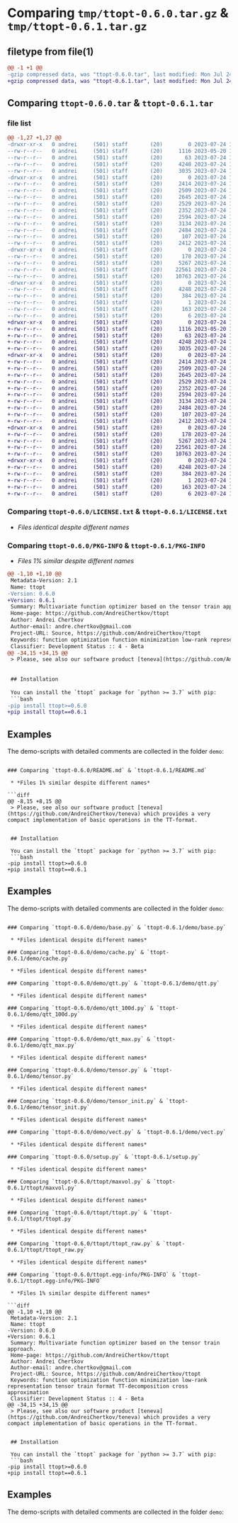 # Comparing `tmp/ttopt-0.6.0.tar.gz` & `tmp/ttopt-0.6.1.tar.gz`

## filetype from file(1)

```diff
@@ -1 +1 @@
-gzip compressed data, was "ttopt-0.6.0.tar", last modified: Mon Jul 24 16:15:11 2023, max compression
+gzip compressed data, was "ttopt-0.6.1.tar", last modified: Mon Jul 24 16:18:36 2023, max compression
```

## Comparing `ttopt-0.6.0.tar` & `ttopt-0.6.1.tar`

### file list

```diff
@@ -1,27 +1,27 @@
-drwxr-xr-x   0 andrei     (501) staff       (20)        0 2023-07-24 16:15:11.463343 ttopt-0.6.0/
--rw-r--r--   0 andrei     (501) staff       (20)     1116 2023-05-20 17:13:27.000000 ttopt-0.6.0/LICENSE.txt
--rw-r--r--   0 andrei     (501) staff       (20)       63 2023-07-24 14:15:32.000000 ttopt-0.6.0/MANIFEST.in
--rw-r--r--   0 andrei     (501) staff       (20)     4248 2023-07-24 16:15:11.463508 ttopt-0.6.0/PKG-INFO
--rw-r--r--   0 andrei     (501) staff       (20)     3035 2023-07-24 15:09:50.000000 ttopt-0.6.0/README.md
-drwxr-xr-x   0 andrei     (501) staff       (20)        0 2023-07-24 16:15:11.459334 ttopt-0.6.0/demo/
--rw-r--r--   0 andrei     (501) staff       (20)     2414 2023-07-24 16:07:54.000000 ttopt-0.6.0/demo/base.py
--rw-r--r--   0 andrei     (501) staff       (20)     2509 2023-07-24 16:09:42.000000 ttopt-0.6.0/demo/cache.py
--rw-r--r--   0 andrei     (501) staff       (20)     2645 2023-07-24 16:08:17.000000 ttopt-0.6.0/demo/qtt.py
--rw-r--r--   0 andrei     (501) staff       (20)     2529 2023-07-24 16:09:08.000000 ttopt-0.6.0/demo/qtt_100d.py
--rw-r--r--   0 andrei     (501) staff       (20)     2352 2023-07-24 16:08:38.000000 ttopt-0.6.0/demo/qtt_max.py
--rw-r--r--   0 andrei     (501) staff       (20)     2594 2023-07-24 16:09:58.000000 ttopt-0.6.0/demo/tensor.py
--rw-r--r--   0 andrei     (501) staff       (20)     3134 2023-07-24 16:10:18.000000 ttopt-0.6.0/demo/tensor_init.py
--rw-r--r--   0 andrei     (501) staff       (20)     2484 2023-07-24 16:09:22.000000 ttopt-0.6.0/demo/vect.py
--rw-r--r--   0 andrei     (501) staff       (20)      107 2023-07-24 16:15:11.464076 ttopt-0.6.0/setup.cfg
--rw-r--r--   0 andrei     (501) staff       (20)     2412 2023-07-24 14:16:39.000000 ttopt-0.6.0/setup.py
-drwxr-xr-x   0 andrei     (501) staff       (20)        0 2023-07-24 16:15:11.460947 ttopt-0.6.0/ttopt/
--rw-r--r--   0 andrei     (501) staff       (20)      178 2023-07-24 16:13:50.000000 ttopt-0.6.0/ttopt/__init__.py
--rw-r--r--   0 andrei     (501) staff       (20)     5267 2023-07-24 14:11:36.000000 ttopt-0.6.0/ttopt/maxvol.py
--rw-r--r--   0 andrei     (501) staff       (20)    22561 2023-07-24 15:59:59.000000 ttopt-0.6.0/ttopt/ttopt.py
--rw-r--r--   0 andrei     (501) staff       (20)    10763 2023-07-24 16:06:35.000000 ttopt-0.6.0/ttopt/ttopt_raw.py
-drwxr-xr-x   0 andrei     (501) staff       (20)        0 2023-07-24 16:15:11.463059 ttopt-0.6.0/ttopt.egg-info/
--rw-r--r--   0 andrei     (501) staff       (20)     4248 2023-07-24 16:15:11.000000 ttopt-0.6.0/ttopt.egg-info/PKG-INFO
--rw-r--r--   0 andrei     (501) staff       (20)      384 2023-07-24 16:15:11.000000 ttopt-0.6.0/ttopt.egg-info/SOURCES.txt
--rw-r--r--   0 andrei     (501) staff       (20)        1 2023-07-24 16:15:11.000000 ttopt-0.6.0/ttopt.egg-info/dependency_links.txt
--rw-r--r--   0 andrei     (501) staff       (20)      163 2023-07-24 16:15:11.000000 ttopt-0.6.0/ttopt.egg-info/requires.txt
--rw-r--r--   0 andrei     (501) staff       (20)        6 2023-07-24 16:15:11.000000 ttopt-0.6.0/ttopt.egg-info/top_level.txt
+drwxr-xr-x   0 andrei     (501) staff       (20)        0 2023-07-24 16:18:36.342344 ttopt-0.6.1/
+-rw-r--r--   0 andrei     (501) staff       (20)     1116 2023-05-20 17:13:27.000000 ttopt-0.6.1/LICENSE.txt
+-rw-r--r--   0 andrei     (501) staff       (20)       63 2023-07-24 14:15:32.000000 ttopt-0.6.1/MANIFEST.in
+-rw-r--r--   0 andrei     (501) staff       (20)     4248 2023-07-24 16:18:36.342559 ttopt-0.6.1/PKG-INFO
+-rw-r--r--   0 andrei     (501) staff       (20)     3035 2023-07-24 16:17:55.000000 ttopt-0.6.1/README.md
+drwxr-xr-x   0 andrei     (501) staff       (20)        0 2023-07-24 16:18:36.337483 ttopt-0.6.1/demo/
+-rw-r--r--   0 andrei     (501) staff       (20)     2414 2023-07-24 16:07:54.000000 ttopt-0.6.1/demo/base.py
+-rw-r--r--   0 andrei     (501) staff       (20)     2509 2023-07-24 16:09:42.000000 ttopt-0.6.1/demo/cache.py
+-rw-r--r--   0 andrei     (501) staff       (20)     2645 2023-07-24 16:08:17.000000 ttopt-0.6.1/demo/qtt.py
+-rw-r--r--   0 andrei     (501) staff       (20)     2529 2023-07-24 16:09:08.000000 ttopt-0.6.1/demo/qtt_100d.py
+-rw-r--r--   0 andrei     (501) staff       (20)     2352 2023-07-24 16:08:38.000000 ttopt-0.6.1/demo/qtt_max.py
+-rw-r--r--   0 andrei     (501) staff       (20)     2594 2023-07-24 16:09:58.000000 ttopt-0.6.1/demo/tensor.py
+-rw-r--r--   0 andrei     (501) staff       (20)     3134 2023-07-24 16:10:18.000000 ttopt-0.6.1/demo/tensor_init.py
+-rw-r--r--   0 andrei     (501) staff       (20)     2484 2023-07-24 16:09:22.000000 ttopt-0.6.1/demo/vect.py
+-rw-r--r--   0 andrei     (501) staff       (20)      107 2023-07-24 16:18:36.343571 ttopt-0.6.1/setup.cfg
+-rw-r--r--   0 andrei     (501) staff       (20)     2412 2023-07-24 14:16:39.000000 ttopt-0.6.1/setup.py
+drwxr-xr-x   0 andrei     (501) staff       (20)        0 2023-07-24 16:18:36.339326 ttopt-0.6.1/ttopt/
+-rw-r--r--   0 andrei     (501) staff       (20)      178 2023-07-24 16:16:53.000000 ttopt-0.6.1/ttopt/__init__.py
+-rw-r--r--   0 andrei     (501) staff       (20)     5267 2023-07-24 14:11:36.000000 ttopt-0.6.1/ttopt/maxvol.py
+-rw-r--r--   0 andrei     (501) staff       (20)    22561 2023-07-24 15:59:59.000000 ttopt-0.6.1/ttopt/ttopt.py
+-rw-r--r--   0 andrei     (501) staff       (20)    10763 2023-07-24 16:06:35.000000 ttopt-0.6.1/ttopt/ttopt_raw.py
+drwxr-xr-x   0 andrei     (501) staff       (20)        0 2023-07-24 16:18:36.341871 ttopt-0.6.1/ttopt.egg-info/
+-rw-r--r--   0 andrei     (501) staff       (20)     4248 2023-07-24 16:18:36.000000 ttopt-0.6.1/ttopt.egg-info/PKG-INFO
+-rw-r--r--   0 andrei     (501) staff       (20)      384 2023-07-24 16:18:36.000000 ttopt-0.6.1/ttopt.egg-info/SOURCES.txt
+-rw-r--r--   0 andrei     (501) staff       (20)        1 2023-07-24 16:18:36.000000 ttopt-0.6.1/ttopt.egg-info/dependency_links.txt
+-rw-r--r--   0 andrei     (501) staff       (20)      163 2023-07-24 16:18:36.000000 ttopt-0.6.1/ttopt.egg-info/requires.txt
+-rw-r--r--   0 andrei     (501) staff       (20)        6 2023-07-24 16:18:36.000000 ttopt-0.6.1/ttopt.egg-info/top_level.txt
```

### Comparing `ttopt-0.6.0/LICENSE.txt` & `ttopt-0.6.1/LICENSE.txt`

 * *Files identical despite different names*

### Comparing `ttopt-0.6.0/PKG-INFO` & `ttopt-0.6.1/PKG-INFO`

 * *Files 1% similar despite different names*

```diff
@@ -1,10 +1,10 @@
 Metadata-Version: 2.1
 Name: ttopt
-Version: 0.6.0
+Version: 0.6.1
 Summary: Multivariate function optimizer based on the tensor train approach.
 Home-page: https://github.com/AndreiChertkov/ttopt
 Author: Andrei Chertkov
 Author-email: andre.chertkov@gmail.com
 Project-URL: Source, https://github.com/AndreiChertkov/ttopt
 Keywords: function optimization function minimization low-rank representation tensor train format TT-decomposition cross approximation
 Classifier: Development Status :: 4 - Beta
@@ -34,15 +34,15 @@
 > Please, see also our software product [teneva](https://github.com/AndreiChertkov/teneva) which provides a very compact implementation of basic operations in the TT-format.
 
 
 ## Installation
 
 You can install the `ttopt` package for `python >= 3.7` with pip:
 ```bash
-pip install ttopt>=0.6.0
+pip install ttopt==0.6.1
 ```
 
 
 ## Examples
 
 The demo-scripts with detailed comments are collected in the folder `demo`:
```

### Comparing `ttopt-0.6.0/README.md` & `ttopt-0.6.1/README.md`

 * *Files 1% similar despite different names*

```diff
@@ -8,15 +8,15 @@
 > Please, see also our software product [teneva](https://github.com/AndreiChertkov/teneva) which provides a very compact implementation of basic operations in the TT-format.
 
 
 ## Installation
 
 You can install the `ttopt` package for `python >= 3.7` with pip:
 ```bash
-pip install ttopt>=0.6.0
+pip install ttopt==0.6.1
 ```
 
 
 ## Examples
 
 The demo-scripts with detailed comments are collected in the folder `demo`:
```

### Comparing `ttopt-0.6.0/demo/base.py` & `ttopt-0.6.1/demo/base.py`

 * *Files identical despite different names*

### Comparing `ttopt-0.6.0/demo/cache.py` & `ttopt-0.6.1/demo/cache.py`

 * *Files identical despite different names*

### Comparing `ttopt-0.6.0/demo/qtt.py` & `ttopt-0.6.1/demo/qtt.py`

 * *Files identical despite different names*

### Comparing `ttopt-0.6.0/demo/qtt_100d.py` & `ttopt-0.6.1/demo/qtt_100d.py`

 * *Files identical despite different names*

### Comparing `ttopt-0.6.0/demo/qtt_max.py` & `ttopt-0.6.1/demo/qtt_max.py`

 * *Files identical despite different names*

### Comparing `ttopt-0.6.0/demo/tensor.py` & `ttopt-0.6.1/demo/tensor.py`

 * *Files identical despite different names*

### Comparing `ttopt-0.6.0/demo/tensor_init.py` & `ttopt-0.6.1/demo/tensor_init.py`

 * *Files identical despite different names*

### Comparing `ttopt-0.6.0/demo/vect.py` & `ttopt-0.6.1/demo/vect.py`

 * *Files identical despite different names*

### Comparing `ttopt-0.6.0/setup.py` & `ttopt-0.6.1/setup.py`

 * *Files identical despite different names*

### Comparing `ttopt-0.6.0/ttopt/maxvol.py` & `ttopt-0.6.1/ttopt/maxvol.py`

 * *Files identical despite different names*

### Comparing `ttopt-0.6.0/ttopt/ttopt.py` & `ttopt-0.6.1/ttopt/ttopt.py`

 * *Files identical despite different names*

### Comparing `ttopt-0.6.0/ttopt/ttopt_raw.py` & `ttopt-0.6.1/ttopt/ttopt_raw.py`

 * *Files identical despite different names*

### Comparing `ttopt-0.6.0/ttopt.egg-info/PKG-INFO` & `ttopt-0.6.1/ttopt.egg-info/PKG-INFO`

 * *Files 1% similar despite different names*

```diff
@@ -1,10 +1,10 @@
 Metadata-Version: 2.1
 Name: ttopt
-Version: 0.6.0
+Version: 0.6.1
 Summary: Multivariate function optimizer based on the tensor train approach.
 Home-page: https://github.com/AndreiChertkov/ttopt
 Author: Andrei Chertkov
 Author-email: andre.chertkov@gmail.com
 Project-URL: Source, https://github.com/AndreiChertkov/ttopt
 Keywords: function optimization function minimization low-rank representation tensor train format TT-decomposition cross approximation
 Classifier: Development Status :: 4 - Beta
@@ -34,15 +34,15 @@
 > Please, see also our software product [teneva](https://github.com/AndreiChertkov/teneva) which provides a very compact implementation of basic operations in the TT-format.
 
 
 ## Installation
 
 You can install the `ttopt` package for `python >= 3.7` with pip:
 ```bash
-pip install ttopt>=0.6.0
+pip install ttopt==0.6.1
 ```
 
 
 ## Examples
 
 The demo-scripts with detailed comments are collected in the folder `demo`:
```

